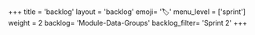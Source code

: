+++
title = 'backlog'
layout = 'backlog'
emoji= '🏷️'
menu_level = ['sprint']
weight = 2
backlog= 'Module-Data-Groups'
backlog_filter= 'Sprint 2'
+++

